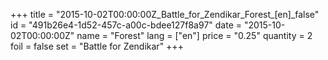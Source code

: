 +++
title = "2015-10-02T00:00:00Z_Battle_for_Zendikar_Forest_[en]_false"
id = "491b26e4-1d52-457c-a00c-bdee127f8a97"
date = "2015-10-02T00:00:00Z"
name = "Forest"
lang = ["en"]
price = "0.25"
quantity = 2
foil = false
set = "Battle for Zendikar"
+++
